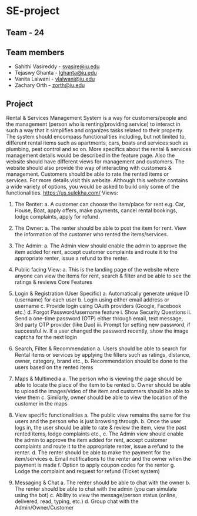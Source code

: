 # SE-project

## Team - 24

## Team members
- Sahithi Vasireddy - svasire@iu.edu
- Tejaswy Ghanta - lghanta@iu.edu
- Vanita Lalwani - vlalwani@iu.edu
- Zachary Orth - zorth@iu.edu

## Project

Rental & Services Management System is a way for customers/people and the 
management (person who is renting/providing service) to interact in such a way that it 
simplifies and organizes tasks related to their property. The system should encompass 
functionalities including, but not limited to, different rental items such as apartments, 
cars, boats and services such as plumbing, pest control and so on. More specifics about 
the rental & services management details would be described in the feature page. Also 
the website should have different views for management and customers. The website 
should also provide the way of interacting with customers & management. Customers 
should be able to rate the rented items or services. 
For more details visit this website. Although this website contains a wide variety of 
options, you would be asked to build only some of the functionalities. 
https://us.sulekha.com/ 
Views: 
1. The Renter: 
a. A customer can choose the item/place for rent e.g. Car, House, 
Boat, apply offers, make payments, cancel rental bookings, lodge 
complaints, apply for refund. 
2. The Owner: 
a. The renter should be able to post the item for rent. View the 
information of the customer who rented the items/services. 
3. The Admin: 
a. The Admin view should enable the admin to approve the item 
added for rent, accept customer complaints and route it to the 
appropriate renter, issue a refund to the renter. 
4. Public facing View: 
a. This is the landing page of the website where anyone can view the 
items for rent, search & filter and be able to see the ratings & 
reviews 
Core Features 
1. Login & Registration (User Specific) 
a. Automatically generate unique ID (username) for each user 
b. Login using either email address or username 
c. Provide login using OAuth providers (Google, Facebook etc.) 
d. Forgot Password/username feature 
i.  Show Security Questions 
ii. Send a one-time password (OTP) either through email, text 
message, 3rd party OTP provider (like Duo) 
iii. Prompt for setting new password, if successful 
iv. If a user changed the password recently, show the image captcha 
for the next login 

2. Search, Filter & Recommendation 
a. Users should be able to search for Rental items or services by applying 
the filters such as ratings, distance, owner, category, brand etc., 
b. Recommendation should be done to the users based on the rented items 

3. Maps & Multimedia 
a. The person who is viewing the page should be able to locate the place of 
the item to be rented 
b. Owner should be able to upload the images/video of the item and 
customers should be able to view them 
c. Similarly, owner should be able to view the location of the customer in the 
maps 

4. View specific functionalities 
a. The public view remains the same for the users and the person who is just 
browsing through. 
b. Once the user logs in, the user should be able to rate & review the item, 
view the past rented items, lodge complaints etc., 
c. The Admin view should enable the admin to approve the item added for 
rent, accept customer complaints and route it to the appropriate renter, 
issue a refund to the renter. 
d. The renter should be able to make the payment for the item/services 
e. Email notifications to the renter and the owner when the payment is made 
f. Option to apply coupon codes for the renter 
g. Lodge the complaint and request for refund (Ticket system) 
5. Messaging & Chat 
a. The renter should be able to chat with the owner 
b. The renter should be able to chat with the admin (you can simulate using 
the bot) 
c. Ability to view the message/person status (online, delivered, read, typing, 
etc.) 
d. Group chat with the Admin/Owner/Customer 
